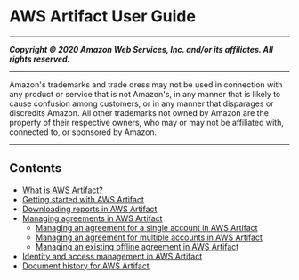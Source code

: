 # AWS Artifact User Guide

-----
*****Copyright &copy; 2020 Amazon Web Services, Inc. and/or its affiliates. All rights reserved.*****

-----
Amazon's trademarks and trade dress may not be used in 
     connection with any product or service that is not Amazon's, 
     in any manner that is likely to cause confusion among customers, 
     or in any manner that disparages or discredits Amazon. All other 
     trademarks not owned by Amazon are the property of their respective
     owners, who may or may not be affiliated with, connected to, or 
     sponsored by Amazon.

-----
## Contents
+ [What is AWS Artifact?](what-is-aws-artifact.md)
+ [Getting started with AWS Artifact](getting-started.md)
+ [Downloading reports in AWS Artifact](downloading-documents.md)
+ [Managing agreements in AWS Artifact](managing-agreements.md)
   + [Managing an agreement for a single account in AWS Artifact](manage-single-agreement.md)
   + [Managing an agreement for multiple accounts in AWS Artifact](manage-org-agreement.md)
   + [Managing an existing offline agreement in AWS Artifact](manage-offline-agreement.md)
+ [Identity and access management in AWS Artifact](security-iam.md)
+ [Document history for AWS Artifact](doc-history.md)